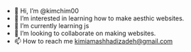 - 👋 Hi, I’m @kimchim00
- 👀 I’m interested in learning how to make aesthic websites.
- 🌱 I’m currently learning js
- 💞️ I’m looking to collaborate on making websites.
- 📫 How to reach me kimiamashhadizadeh@gmail.com

<!---
kimchim00/kimchim00 is a ✨ special ✨ repository because its `README.md` (this file) appears on your GitHub profile.
You can click the Preview link to take a look at your changes.
--->
